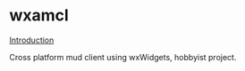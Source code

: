 # wxamcl

[Introduction](docs/TOC.md)

Cross platform mud client using wxWidgets, hobbyist project.


